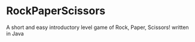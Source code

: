 # RockPaperScissors
A short and easy introductory level game of Rock, Paper, Scissors! written in Java
